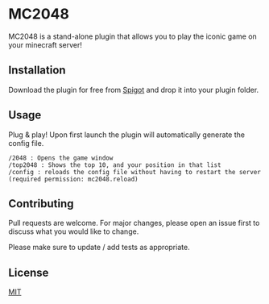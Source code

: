 # MC2048

MC2048 is a stand-alone plugin that allows you to play the iconic game on your minecraft server!

## Installation

Download the plugin for free from [Spigot](https://www.spigotmc.org/resources/mc2048-%E2%AD%95-1-21%E2%9C%85.114328/) and drop it into your plugin folder.

## Usage
Plug & play!
Upon first launch the plugin will automatically generate the config file.

```
/2048 : Opens the game window
/top2048 : Shows the top 10, and your position in that list
/config : reloads the config file without having to restart the server (required permission: mc2048.reload)
```

## Contributing

Pull requests are welcome. For major changes, please open an issue first
to discuss what you would like to change.

Please make sure to update / add tests as appropriate.

## License

[MIT](https://choosealicense.com/licenses/mit/)
